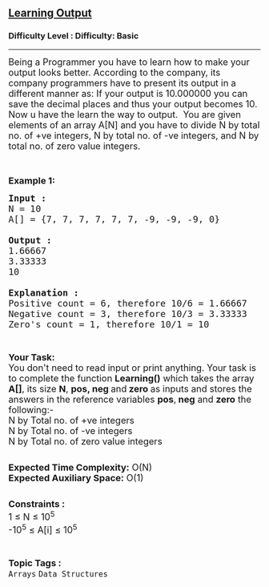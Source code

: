<h2><a href="https://www.geeksforgeeks.org/problems/learning-output4058/1?page=1&sortBy=difficulty">Learning Output</a></h2><h3>Difficulty Level : Difficulty: Basic</h3><hr><div class="problems_problem_content__Xm_eO"><p><span style="font-size:18px">Being a Programmer you have to learn how to make your output looks better. According to the company, its company programmers have to present its output in a different manner as: If your output is 10.000000 you can save the decimal places and thus your output becomes 10. Now u have the learn the way to output.&nbsp; You are given elements of an array A[N] and you have to divide N by&nbsp;total no. of +ve integers, N by total no. of -ve integers, and N by total no. of zero value integers.</span><br>
<br>
&nbsp;</p>

<p><span style="font-size:18px"><strong>Example 1:</strong></span></p>

<pre><span style="font-size:18px"><strong>Input : </strong>
N = 10
A[] = {7, 7, 7, 7, 7, 7, -9, -9, -9, 0}

<strong>Output : </strong>
1.66667
3.33333
10

<strong>Explanation :
</strong>Positive count = 6, therefore 10/6 = 1.66667
Negative count = 3, therefore 10/3 = 3.33333
Zero's count = 1, therefore 10/1 = 10</span></pre>

<p>&nbsp;</p>

<p><span style="font-size:18px"><strong>Your Task:&nbsp;&nbsp;</strong><br>
You don't need to read input or print anything. Your task is to complete the function <strong>Learning()</strong>&nbsp;which takes the array <strong>A[]</strong>, its size <strong>N</strong>, <strong>pos, neg </strong>and<strong> zero</strong><strong> </strong>as inputs and stores the answers in the reference variables <strong>pos</strong>,<strong> neg</strong> and <strong>zero</strong> the following:-<br>
N by Total no. of +ve integers<br>
N by Total no. of -ve integers<br>
N by Total no. of zero value integers</span></p>

<p><br>
<span style="font-size:18px"><strong>Expected Time Complexity:</strong> O(N)<br>
<strong>Expected Auxiliary Space:</strong> O(1)</span></p>

<p><br>
<span style="font-size:18px"><strong>Constraints :</strong><br>
1 ≤ N ≤ 10<sup>5</sup><br>
-10<sup>5</sup> ≤ A[i] ≤ 10<sup>5</sup></span></p>
</div><br><p><span style=font-size:18px><strong>Topic Tags : </strong><br><code>Arrays</code>&nbsp;<code>Data Structures</code>&nbsp;